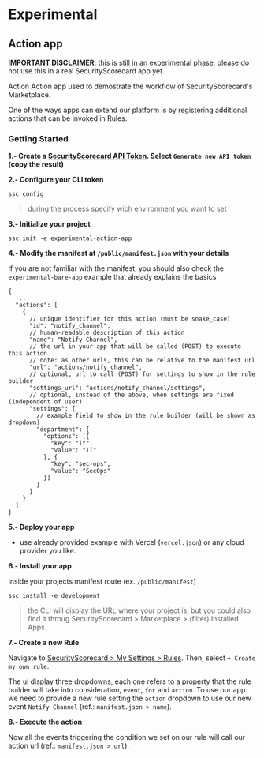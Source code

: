 # Experimental 

## Action app

**IMPORTANT DISCLAIMER**: this is still in an experimental phase, please do not use this in a real SecurityScorecard app yet.

Action Action app used to demostrate the workflow of SecurityScorecard's Marketplace.

One of the ways apps can extend our platform is by registering additional actions that can be invoked in Rules.

### Getting Started

**1.- Create a [SecurityScorecard API Token](https://platform.securityscorecard.tech/#/my-settings/api). Select `Generate new API token` (copy the result)**

**2.- Configure your CLI token**

```
ssc config
```

> during the process specify wich environment you want to set 

**3.- Initialize your project**

```
ssc init -e experimental-action-app
```

**4.- Modify the manifest at `/public/manifest.json` with your details**

If you are not familiar with the manifest, you should also check the `experimental-bare-app` example that already explains the basics

```
{
  ...
  "actions": [
    {
      // unique identifier for this action (must be snake_case)
      "id": "notify_channel",
      // human-readable description of this action
      "name": "Notify Channel",
      // the url in your app that will be called (POST) to execute this action
      // note: as other urls, this can be relative to the manifest url
      "url": "actions/notify_channel",
      // optional, url to call (POST) for settings to show in the rule builder
      "settings_url": "actions/notify_channel/settings",
      // optional, instead of the above, when settings are fixed (independent of user)
      "settings": {
        // example field to show in the rule builder (will be shown as dropdown)
        "department": {
          "options": [{
            "key": "it",
            "value": "IT"
          }, {
            "key": "sec-ops",
            "value": "SecOps"
          }]
        }
      }
    }
  ]
}
```

**5.- Deploy your app**

- use already provided example with Vercel (`vercel.json`) or any cloud provider you like.

**6.- Install your app**

Inside your projects manifest route (ex. `/public/manifest`)

```
ssc install -e development
```

> the CLI will display the URL where your project is, but you could also find it throug SecurityScorecard > Marketplace > (filter) Installed Apps

**7.- Create a new Rule**

Navigate to [SecurityScorecard > My Settings > Rules](https://platform.securityscorecard.tech/#/my-settings/rules). Then, select `+ Create my own rule`.

The ui display three dropdowns, each one refers to a property that the rule builder will take into consideration, `event`, `for` and `action`. To use our app we need to provide a new rule setting the `action` dropdown to use our new event `Notify Channel` (ref.: `manifest.json > name`).

**8.- Execute the action**

Now all the events triggering the condition we set on our rule will call our action url (ref.: `manifest.json > url`).

